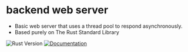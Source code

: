 # backend web server

* Basic web server that uses a thread pool to respond asynchronously.
* Based purely on The Rust Standard Library

![Rust Version](https://img.shields.io/badge/rust-1.83.0%20-green)
[![Documentation](https://img.shields.io/badge/Documentation-Click_here-blue)](https://chemyl.github.io/raw_web_server/)

